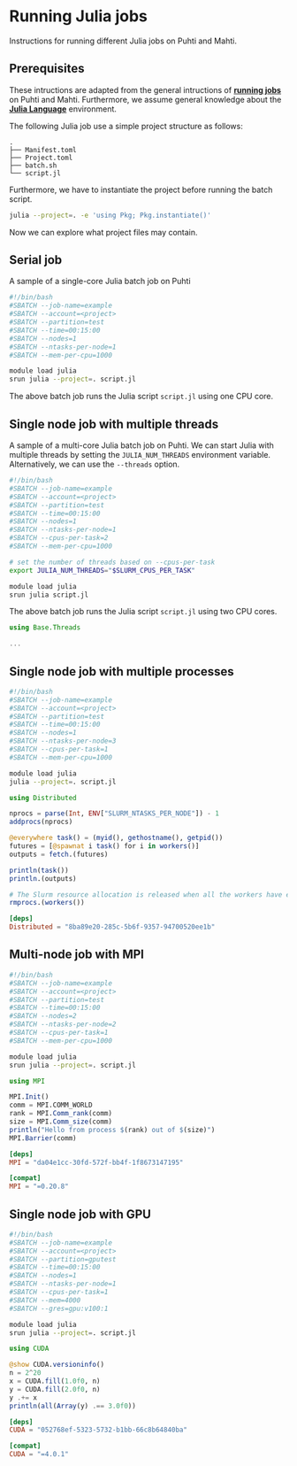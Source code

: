 # Running Julia jobs
Instructions for running different Julia jobs on Puhti and Mahti.


## Prerequisites
These intructions are adapted from the general intructions of [**running jobs**](../../computing/running/getting-started.md) on Puhti and Mahti.
Furthermore, we assume general knowledge about the [**Julia Language**](../../apps/julia.md) environment.

The following Julia job use a simple project structure as follows:

```
.
├── Manifest.toml
├── Project.toml
├── batch.sh
└── script.jl
```

Furthermore, we have to instantiate the project before running the batch script.

```bash
julia --project=. -e 'using Pkg; Pkg.instantiate()'
```

Now we can explore what project files may contain.


## Serial job
A sample of a single-core Julia batch job on Puhti

```bash
#!/bin/bash
#SBATCH --job-name=example
#SBATCH --account=<project>
#SBATCH --partition=test
#SBATCH --time=00:15:00
#SBATCH --nodes=1
#SBATCH --ntasks-per-node=1
#SBATCH --mem-per-cpu=1000

module load julia
srun julia --project=. script.jl
```

The above batch job runs the Julia script `script.jl` using one CPU core.


## Single node job with multiple threads
A sample of a multi-core Julia batch job on Puhti.
We can start Julia with multiple threads by setting the `JULIA_NUM_THREADS` environment variable.
Alternatively, we can use the `--threads` option.

```bash
#!/bin/bash
#SBATCH --job-name=example
#SBATCH --account=<project>
#SBATCH --partition=test
#SBATCH --time=00:15:00
#SBATCH --nodes=1
#SBATCH --ntasks-per-node=1
#SBATCH --cpus-per-task=2
#SBATCH --mem-per-cpu=1000

# set the number of threads based on --cpus-per-task
export JULIA_NUM_THREADS="$SLURM_CPUS_PER_TASK"

module load julia
srun julia script.jl
```

The above batch job runs the Julia script `script.jl` using two CPU cores.

```julia
using Base.Threads

...
```


## Single node job with multiple processes

```bash
#!/bin/bash
#SBATCH --job-name=example
#SBATCH --account=<project>
#SBATCH --partition=test
#SBATCH --time=00:15:00
#SBATCH --nodes=1
#SBATCH --ntasks-per-node=3
#SBATCH --cpus-per-task=1
#SBATCH --mem-per-cpu=1000

module load julia
julia --project=. script.jl
```

```julia
using Distributed

nprocs = parse(Int, ENV["SLURM_NTASKS_PER_NODE"]) - 1
addprocs(nprocs)

@everywhere task() = (myid(), gethostname(), getpid())
futures = [@spawnat i task() for i in workers()]
outputs = fetch.(futures)

println(task())
println.(outputs)

# The Slurm resource allocation is released when all the workers have exited
rmprocs.(workers())
```

```toml
[deps]
Distributed = "8ba89e20-285c-5b6f-9357-94700520ee1b"
```


## Multi-node job with MPI

```bash
#!/bin/bash
#SBATCH --job-name=example
#SBATCH --account=<project>
#SBATCH --partition=test
#SBATCH --time=00:15:00
#SBATCH --nodes=2
#SBATCH --ntasks-per-node=2
#SBATCH --cpus-per-task=1
#SBATCH --mem-per-cpu=1000

module load julia
srun julia --project=. script.jl
```

```julia
using MPI

MPI.Init()
comm = MPI.COMM_WORLD
rank = MPI.Comm_rank(comm)
size = MPI.Comm_size(comm)
println("Hello from process $(rank) out of $(size)")
MPI.Barrier(comm)
```

```toml
[deps]
MPI = "da04e1cc-30fd-572f-bb4f-1f8673147195"

[compat]
MPI = "=0.20.8"
```


## Single node job with GPU

```bash
#!/bin/bash
#SBATCH --job-name=example
#SBATCH --account=<project>
#SBATCH --partition=gputest
#SBATCH --time=00:15:00
#SBATCH --nodes=1
#SBATCH --ntasks-per-node=1
#SBATCH --cpus-per-task=1
#SBATCH --mem=4000
#SBATCH --gres=gpu:v100:1

module load julia
srun julia --project=. script.jl
```

```julia
using CUDA

@show CUDA.versioninfo()
n = 2^20
x = CUDA.fill(1.0f0, n)
y = CUDA.fill(2.0f0, n)
y .+= x
println(all(Array(y) .== 3.0f0))
```

```toml
[deps]
CUDA = "052768ef-5323-5732-b1bb-66c8b64840ba"

[compat]
CUDA = "=4.0.1"
```

